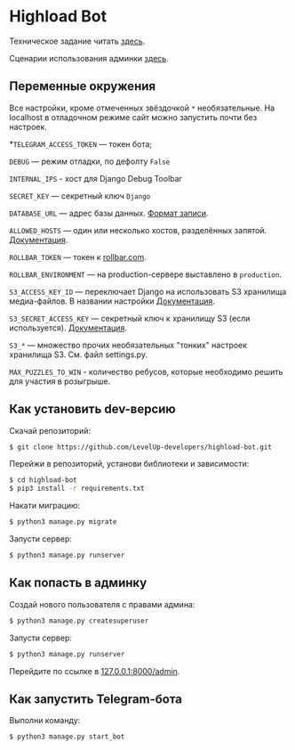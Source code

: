 # Highload Bot

Техническое задание читать [здесь](https://gist.github.com/dvmn-tasks/7e002681fd9dc0f0da5c1907b240c053).

Сценарии использования админки [здесь](https://gist.github.com/dvmn-tasks/3555fc35ba12929d564a708fa6374208).

## Переменные окружения

Все настройки, кроме отмеченных звёздочкой `*` необязательные. На localhost в отладочном режиме сайт можно запустить почти без настроек.

\*`TELEGRAM_ACCESS_TOKEN` — токен бота;

`DEBUG` — режим отладки, по дефолту `False`

`INTERNAL_IPS` - хост для Django Debug Toolbar

`SECRET_KEY` — секретный ключ `Django`

`DATABASE_URL` — адрес базы данных. [Формат записи](https://github.com/jacobian/dj-database-url).

`ALLOWED_HOSTS` — один или несколько хостов, разделённых запятой. [Документация](https://docs.djangoproject.com/en/3.1/ref/settings/#allowed-hosts).

`ROLLBAR_TOKEN` — токен к [rollbar.com](https://rollbar.com/).

`ROLLBAR_ENVIRONMENT` — на production-сервере выставлено в `production`.

`S3_ACCESS_KEY_ID` — переключает Django на использовать S3 хранилища медиа-файлов. В названии настройки [Документация](https://django-storages.readthedocs.io/en/latest/backends/digital-ocean-spaces.html).

`S3_SECRET_ACCESS_KEY` — секретный ключ к хранилищу S3 (если используется). [Документация](https://django-storages.readthedocs.io/en/latest/backends/digital-ocean-spaces.html).

`S3_*` — множество прочих необязательных "тонких" настроек хранилища S3. См. файл settings.py.

`MAX_PUZZLES_TO_WIN` - количество ребусов, которые необходимо решить для участия в розыгрыше.

## Как установить dev-версию

Скачай репозиторий:

```sh
$ git clone https://github.com/LevelUp-developers/highload-bot.git
```

Перейжи в репозиторий, установи библиотеки и зависимости:

```sh
$ cd highload-bot
$ pip3 install -r requirements.txt
```

Накати миграцию:

```sh
$ python3 manage.py migrate
```

Запусти сервер:

```sh
$ python3 manage.py runserver
```

## Как попасть в админку

Создай нового пользователя с правами админа:

```sh
$ python3 manage.py createsuperuser
```

Запусти сервер:

```sh
$ python3 manage.py runserver
```

Перейдите по ссылке в [127.0.0.1:8000/admin](http://127.0.0.1:8000/admin).

## Как запустить Telegram-бота

Выполни команду:

```bash
$ python3 manage.py start_bot
```
